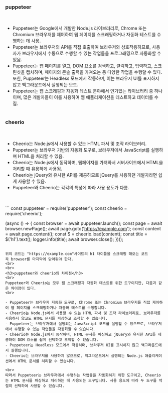 <h3> puppeteer </h3>

<br>

- Puppeteer는 Google에서 개발한 Node.js 라이브러리로, Chrome 또는 Chromium 브라우저를 제어하여 웹 페이지를 스크래핑하거나 자동화 테스트를 수행하는 데 사용.
- Puppeteer는 브라우저의 API를 직접 호출하여 브라우저와 상호작용하므로, 사용자가 브라우저에서 수동으로 수행할 수 있는 작업들을 프로그래밍으로 자동화할 수 있음.
- Puppeteer는 웹 페이지를 열고, DOM 요소를 검색하고, 클릭하고, 입력하고, 스크린샷을 캡처하며, 페이지의 콘솔 출력을 가져오는 등 다양한 작업을 수행할 수 있다. 또한, Puppeteer는 Headless 모드에서 작동하며, 이는 브라우저 UI를 표시하지 않고 백그라운드에서 실행되는 모드.
- Puppeteer는 웹 스크래핑과 자동화 테스트 분야에서 인기있는 라이브러리 중 하나이며, 많은 개발자들이 이를 사용하여 웹 애플리케이션을 테스트하고 데이터를 수집.<br><br>

<h3> cheerio </h3>
<br>

- Cheerio는 Node.js에서 사용할 수 있는 HTML 파서 및 조작 라이브러리.
- Puppeteer는 브라우저 기반의 자동화 도구로, 브라우저에서 JavaScript를 실행하며 HTML을 처리할 수 있음.
- Cheerio는 Node.js에서 동작하며, 웹페이지를 가져와서 서버사이드에서 HTML을 처리할 때 유용하게 사용됨.
- Cheerio는 jQuery와 유사한 API를 제공하므로 jQuery를 사용하던 개발자라면 쉽게 사용할 수 있음.
- Puppeteer와 Cheerio는 각각의 특성에 따라 사용 용도가 다름.
<br>
<br>
```
const puppeteer = require('puppeteer');
const cheerio = require('cheerio');

(async () => {
  const browser = await puppeteer.launch();
  const page = await browser.newPage();
  await page.goto('https://example.com');
  const content = await page.content();
  const $ = cheerio.load(content);
  const title = $('h1').text();
  logger.info(title);
  await browser.close();
})();
```

위의 코드는 "https://example.com"사이트의 h1 타이틀을 스크래핑 해오는 코드 
꼭 browser를 마지막에 닫아줘야 한다.
<br>
<br>
<h3>puppeteer와 cheerio의 차이점</h3>
<br>
Puppeteer와 Cheerio는 모두 웹 스크래핑과 자동화 테스트를 위한 도구이지만, 다음과 같은 차이점이 있다.
<br>

- Puppeteer는 브라우저 자동화 도구로, Chrome 또는 Chromium 브라우저를 직접 제어하여 웹 페이지를 스크래핑하거나 자동화 테스트를 수행합니다.
- Cheerio는 Node.js에서 사용할 수 있는 HTML 파서 및 조작 라이브러리로, 브라우저를 사용하지 않고도 HTML 문서를 파싱하고 조작할 수 있습니다.
- Puppeteer는 브라우저에서 실행되는 JavaScript 코드를 실행할 수 있으므로, 브라우저에서 수행할 수 있는 작업들을 자동화할 수 있습니다.
- Cheerio는 Node.js에서 동작하며, HTML 문서를 파싱하고 jQuery와 유사한 API를 제공하여 DOM 요소를 쉽게 선택하고 조작할 수 있습니다.
- Puppeteer는 Headless 모드에서 작동하며, 브라우저 UI를 표시하지 않고 백그라운드에서 실행됩니다.
- Cheerio는 브라우저를 사용하지 않으므로, 백그라운드에서 실행되는 Node.js 애플리케이션에서 HTML 문서를 처리할 수 있습니다.

<br>
따라서 Puppeteer는 브라우저에서 수행하는 작업들을 자동화하기 위한 도구이고, Cheerio는 HTML 문서를 파싱하고 처리하는 데 사용되는 도구입니다. 사용 용도에 따라 두 도구를 적절히 선택하여 사용할 수 있습니다.


